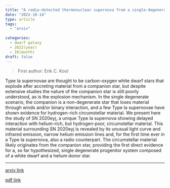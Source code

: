 ```yaml
---
title: "A radio-detected thermonuclear supernova from a single-degenerate progenitor with a helium star donor"
date: "2022-10-14"
type: article
tags:
  - "arxiv"
  
categories:
  - dwarf galaxy
  - 2022(year)
  - 10(month)
draft: false
---
```

> First author: Erik C. Kool

 Type Ia supernovae are thought to be carbon-oxygen white dwarf stars that
explode after accreting material from a companion star, but despite extensive
studies the nature of the companion star is still poorly understood, as is the
explosion mechanism. In the single degenerate scenario, the companion is a
non-degenerate star that loses material through winds and/or binary
interaction, and a few Type Ia supernovae have shown evidence for hydrogen-rich
circumstellar material. We present here the study of SN 2020eyj, a unique Type
Ia supernova showing delayed interaction with helium-rich, but hydrogen-poor,
circumstellar material. This material surrounding SN 2020eyj is revealed by its
unusual light curve and infrared emission, narrow helium emission lines and,
for the first time ever in a Type Ia supernova, also a radio counterpart. The
circumstellar material likely originates from the companion star, providing the
first direct evidence for a, so far hypothesized, single degenerate progenitor
system composed of a white dwarf and a helium donor star.

---
[arxiv link](http://arxiv.org/abs/2210.07725v1)

[pdf link](http://arxiv.org/pdf/2210.07725v1)